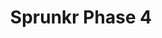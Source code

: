 ---
slug: sprunkr-phase-4-1321
title: Sprunkr Phase 4
description: "Sprunkr Phase 4 is an exciting online game. Play for free directly in your browser!"
icon: /images/popular_mods/Sprunkr Phase 4.png
url: https://wowtbc.net/sprunkin/sprunkr-phase4/index.html
previewImage: /images/popular_mods/Sprunkr Phase 4.png
type: popular mods

# SEO配置
seo:
  title: "Sprunkr Phase 4 - Play Free Online Game | Fun Browser Games"
  description: "Sprunkr Phase 4 - Play this fun online game for free in your browser. No download required!"
  ogImage: "/images/popular_mods/Sprunkr Phase 4.png"
  keywords: "sprunkr-phase-4-1321, online game, browser game, free game, popular mods game, play online"

videoUrls:
  - https://www.youtube.com/embed/example1
  - https://www.youtube.com/embed/example2

whyPlay:
  title: "Why Play Sprunkr Phase 4?"
  items:
    - "Immersive Gameplay: Sprunkr Phase 4 offers an engaging and immersive gaming experience that will keep you entertained for hours"
    - "Challenging Levels: Test your skills with increasingly difficult challenges and obstacles"
    - "Beautiful Graphics: Enjoy stunning visuals and smooth animations that bring the game world to life"
    - "Regular Updates: New content and features are added regularly to keep the game fresh and exciting"
    - "Free to Play: Experience all the fun without spending a penny"
    - "Community Features: Connect with other players, share strategies, and compete for high scores"
    - "Cross-Platform: Play on any device with a web browser, no downloads required"

features:
  title: "Key Features of Sprunkr Phase 4"
  image: "/images/popular_mods/Sprunkr Phase 4.png"
  items:
    - "Intuitive Controls: Easy to learn controls make Sprunkr Phase 4 accessible for players of all skill levels"
    - "Multiple Game Modes: Enjoy various gameplay options that provide different challenges and experiences"
    - "Character Customization: Personalize your gaming experience with unique characters and items"
    - "Achievement System: Complete special tasks to earn rewards and recognition"
    - "Leaderboards: Compete with players worldwide and see who can achieve the highest scores"

characteristics:
  title: "Game Characteristics"
  image: "/images/popular_mods/Sprunkr Phase 4.png"
  items:
    - "Genre: Popular mods game with elements of strategy and skill"
    - "Difficulty: Suitable for both casual gamers and those seeking a challenge"
    - "Play Time: Quick sessions or extended gameplay, depending on your preference"
    - "Art Style: Vibrant and engaging visuals that enhance the gaming experience"
    - "Sound Design: Immersive audio that complements the gameplay perfectly"

info: "Sprunkr Phase 4 is an exciting online game that offers players a unique and engaging gaming experience. With its intuitive controls, stunning visuals, and challenging gameplay, Sprunkr Phase 4 provides hours of entertainment for players of all ages and skill levels. Whether you're looking for a quick gaming session during a break or an extended play session, Sprunkr Phase 4 delivers an immersive experience that will keep you coming back for more. The game features multiple levels of increasing difficulty, ensuring that players are constantly challenged as they progress. With regular updates adding new content and features, Sprunkr Phase 4 remains fresh and exciting, providing endless entertainment options for its growing community of players."

howToPlayIntro: "Welcome to Sprunkr Phase 4! This guide will walk you through the basics and help you master the game. Whether you're a beginner or looking to improve your skills, these tips and instructions will enhance your gaming experience."

howToPlaySteps:
  - title: "Getting Started"
    description: "Begin your Sprunkr Phase 4 adventure by familiarizing yourself with the controls. Use your keyboard or mouse to navigate through the game interface. The tutorial will guide you through the basic mechanics and help you understand the objectives."
  - title: "Understanding the Objectives"
    description: "In Sprunkr Phase 4, your main goal is to progress through levels by completing specific objectives. Each level presents unique challenges that require different strategies and approaches."
  - title: "Mastering the Controls"
    description: "Practice using the controls to improve your precision and reaction time. Sprunkr Phase 4 requires quick reflexes and strategic thinking to overcome obstacles and defeat opponents."
  - title: "Utilizing Power-ups"
    description: "Collect power-ups throughout the game to enhance your abilities and overcome difficult challenges. Each power-up offers unique advantages that can be crucial for success."
  - title: "Developing Strategies"
    description: "As you progress in Sprunkr Phase 4, develop effective strategies for different scenarios. Analyze patterns, anticipate challenges, and adapt your approach to maximize your performance."

faq:
  title: "Frequently Asked Questions about Sprunkr Phase 4"
  items:
    - question: "Is Sprunkr Phase 4 free to play?"
      answer: "Yes, Sprunkr Phase 4 is completely free to play directly in your web browser. No downloads or purchases are required to enjoy the full game experience."
    - question: "Can I play Sprunkr Phase 4 on mobile devices?"
      answer: "Yes, Sprunkr Phase 4 is optimized for both desktop and mobile play. You can enjoy the game on any device with a web browser and internet connection."
    - question: "Are there any in-game purchases?"
      answer: "While Sprunkr Phase 4 is free to play, there may be optional in-game purchases available for cosmetic items or additional features that don't affect core gameplay."
    - question: "How often is Sprunkr Phase 4 updated?"
      answer: "The developers regularly update Sprunkr Phase 4 with new content, features, and improvements based on player feedback and game performance."
    - question: "Can I play Sprunkr Phase 4 offline?"
      answer: "Currently, Sprunkr Phase 4 requires an internet connection to play as it's a browser-based online game."
    - question: "Is Sprunkr Phase 4 suitable for children?"
      answer: "Yes, Sprunkr Phase 4 is designed to be family-friendly and suitable for players of all ages."
    - question: "How do I report bugs or issues?"
      answer: "If you encounter any problems while playing Sprunkr Phase 4, you can report them through the game's support page or contact the developers directly through their website."
    - question: "Still Have Questions?"
      answer: "If you have additional questions about Sprunkr Phase 4 that aren't covered in this FAQ, please visit our support center or contact our customer service team for assistance."
---